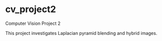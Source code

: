 # cv_project2
Computer Vision Project 2

This project investigates Laplacian pyramid blending and hybrid images.
